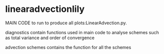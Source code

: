 # linearadvectionlily
MAIN CODE to run to produce all plots:LinearAdvection.py. 

diagnostics contain functions used in main code to analyse schemes such as total variance and order of convergence

advection schemes contains the function for all the schemes


